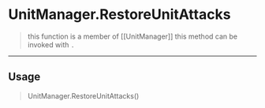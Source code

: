 # UnitManager.RestoreUnitAttacks
> this function is a member of [[UnitManager]]
> this method can be invoked with `.`
-----
## Usage
> UnitManager.RestoreUnitAttacks()
